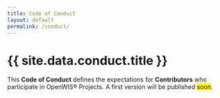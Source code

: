 ```yaml
---
title: Code of Conduct
layout: default
permalink: /conduct/
---
```


# {{ site.data.conduct.title }}

This **Code of Conduct** defines the expectations for **Contributors** who participate in OpenWIS® Projects. A first version will be published <span style="background-color:yellow">soon</span>.
